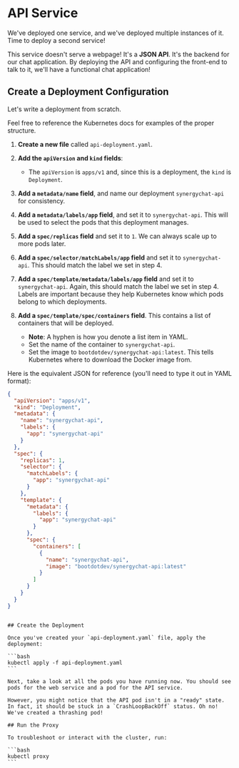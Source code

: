 # API Service

We've deployed one service, and we've deployed multiple instances of it. Time to deploy a second service!

This service doesn't serve a webpage! It's a **JSON API**. It's the backend for our chat application. By deploying the API and configuring the front-end to talk to it, we'll have a functional chat application!

## Create a Deployment Configuration

Let's write a deployment from scratch.

Feel free to reference the Kubernetes docs for examples of the proper structure.

1. **Create a new file** called `api-deployment.yaml`.

2. **Add the `apiVersion` and `kind` fields**:

   - The `apiVersion` is `apps/v1` and, since this is a deployment, the `kind` is `Deployment`.

3. **Add a `metadata/name` field**, and name our deployment `synergychat-api` for consistency.

4. **Add a `metadata/labels/app` field**, and set it to `synergychat-api`. This will be used to select the pods that this deployment manages.

5. **Add a `spec/replicas` field** and set it to `1`. We can always scale up to more pods later.

6. **Add a `spec/selector/matchLabels/app` field** and set it to `synergychat-api`. This should match the label we set in step 4.

7. **Add a `spec/template/metadata/labels/app` field** and set it to `synergychat-api`. Again, this should match the label we set in step 4. Labels are important because they help Kubernetes know which pods belong to which deployments.

8. **Add a `spec/template/spec/containers` field**. This contains a list of containers that will be deployed.
   - **Note**: A hyphen is how you denote a list item in YAML.
   - Set the name of the container to `synergychat-api`.
   - Set the image to `bootdotdev/synergychat-api:latest`. This tells Kubernetes where to download the Docker image from.

Here is the equivalent JSON for reference (you'll need to type it out in YAML format):

```json
{
  "apiVersion": "apps/v1",
  "kind": "Deployment",
  "metadata": {
    "name": "synergychat-api",
    "labels": {
      "app": "synergychat-api"
    }
  },
  "spec": {
    "replicas": 1,
    "selector": {
      "matchLabels": {
        "app": "synergychat-api"
      }
    },
    "template": {
      "metadata": {
        "labels": {
          "app": "synergychat-api"
        }
      },
      "spec": {
        "containers": [
          {
            "name": "synergychat-api",
            "image": "bootdotdev/synergychat-api:latest"
          }
        ]
      }
    }
  }
}
```

````

## Create the Deployment

Once you've created your `api-deployment.yaml` file, apply the deployment:

```bash
kubectl apply -f api-deployment.yaml
```

Next, take a look at all the pods you have running now. You should see pods for the web service and a pod for the API service.

However, you might notice that the API pod isn't in a "ready" state. In fact, it should be stuck in a `CrashLoopBackOff` status. Oh no! We've created a thrashing pod!

## Run the Proxy

To troubleshoot or interact with the cluster, run:

```bash
kubectl proxy
```
````

